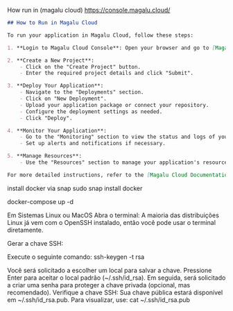 How run in (magalu cloud) https://console.magalu.cloud/
```markdown
## How to Run in Magalu Cloud

To run your application in Magalu Cloud, follow these steps:

1. **Login to Magalu Cloud Console**: Open your browser and go to [Magalu Cloud Console](https://console.magalu.cloud/).

2. **Create a New Project**:
    - Click on the "Create Project" button.
    - Enter the required project details and click "Submit".

3. **Deploy Your Application**:
    - Navigate to the "Deployments" section.
    - Click on "New Deployment".
    - Upload your application package or connect your repository.
    - Configure the deployment settings as needed.
    - Click "Deploy".

4. **Monitor Your Application**:
    - Go to the "Monitoring" section to view the status and logs of your application.
    - Set up alerts and notifications if necessary.

5. **Manage Resources**:
    - Use the "Resources" section to manage your application's resources such as databases, storage, and networking.

For more detailed instructions, refer to the [Magalu Cloud Documentation](https://docs.magalu.cloud/).
```



install docker via snap 
sudo snap install docker

docker-compose up -d



Em Sistemas Linux ou MacOS
Abra o terminal: A maioria das distribuições Linux já vem com o OpenSSH instalado, então você pode usar o terminal diretamente.

Gerar a chave SSH:

Execute o seguinte comando:
ssh-keygen -t rsa

Você será solicitado a escolher um local para salvar a chave. Pressione Enter para aceitar o local padrão (~/.ssh/id_rsa).
Em seguida, será solicitado a criar uma senha para proteger a chave privada (opcional, mas recomendado).
Verifique a chave SSH: Sua chave pública estará disponível em ~/.ssh/id_rsa.pub. Para visualizar, use:
 cat ~/.ssh/id_rsa.pub